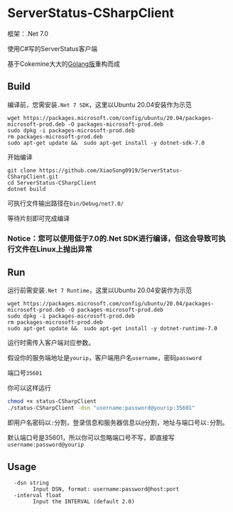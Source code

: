 # ServerStatus-CSharpClient

框架：.Net 7.0

使用C#写的ServerStatus客户端

基于Cokemine大大的[Golang版](https://github.com/cokemine/ServerStatus-goclient)重构而成

## Build

编译前，您需安装`.Net 7 SDK`，这里以Ubuntu 20.04安装作为示范

```
wget https://packages.microsoft.com/config/ubuntu/20.04/packages-microsoft-prod.deb -O packages-microsoft-prod.deb
sudo dpkg -i packages-microsoft-prod.deb
rm packages-microsoft-prod.deb
sudo apt-get update &&  sudo apt-get install -y dotnet-sdk-7.0
```

开始编译

```
git clone https://github.com/XiaoSong0919/ServerStatus-CSharpClient.git
cd ServerStatus-CSharpClient
dotnet build
```

可执行文件输出路径在`bin/Debug/net7.0/`

等待片刻即可完成编译

### Notice：您可以使用低于7.0的.Net SDK进行编译，但这会导致可执行文件在Linux上抛出异常

## Run

运行前需安装`.Net 7 Runtime`，这里以Ubuntu 20.04安装作为示范

```
wget https://packages.microsoft.com/config/ubuntu/20.04/packages-microsoft-prod.deb -O packages-microsoft-prod.deb
sudo dpkg -i packages-microsoft-prod.deb
rm packages-microsoft-prod.deb
sudo apt-get update &&  sudo apt-get install -y dotnet-runtime-7.0
```

运行时需传入客户端对应参数。

假设你的服务端地址是`yourip`，客户端用户名`username`，密码`password`

端口号`35601`

你可以这样运行

```bash
chmod +x status-CSharpClient
./status-CSharpClient -dsn "username:password@yourip:35601"
```

即用户名密码以`:`分割，登录信息和服务器信息以`@`分割，地址与端口号以`:`分割。

默认端口号是35601，所以你可以忽略端口号不写，即直接写`username:password@yourip`

## Usage

```
  -dsn string
        Input DSN, format: username:password@host:port
  -interval float
        Input the INTERVAL (default 2.0)
```




